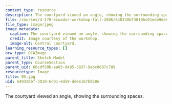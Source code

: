 ```yaml
---
content_type: resource
description: The courtyard viewed an angle, showing the surrounding spaces.
file: /courses/4-170-ecuador-workshop-fall-2006/640330bf30106c01eda9de6e167b8b8e_05.jpg
file_type: image/jpeg
image_metadata:
  caption: The courtyard viewed an angle, showing the surrounding spaces.
  credit: Image courtesy of the workshop.
  image-alt: Central courtyard.
learning_resource_types: []
ocw_type: OCWImage
parent_title: Sketch Model
parent_type: CourseSection
parent_uid: 66cdf50b-aa03-d495-3837-9abc0687c789
resourcetype: Image
title: 05.jpg
uid: 640330bf-3010-6c01-eda9-de6e167b8b8e
---
```

The courtyard viewed an angle, showing the surrounding spaces.

